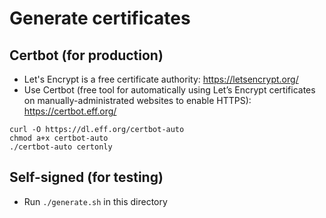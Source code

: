 # Generate certificates

## Certbot (for production)

- Let's Encrypt is a free certificate authority: https://letsencrypt.org/
- Use Certbot (free tool for automatically using Let’s Encrypt certificates on
  manually-administrated websites to enable HTTPS): https://certbot.eff.org/

```
curl -O https://dl.eff.org/certbot-auto
chmod a+x certbot-auto
./certbot-auto certonly
```

## Self-signed (for testing)

- Run `./generate.sh` in this directory
